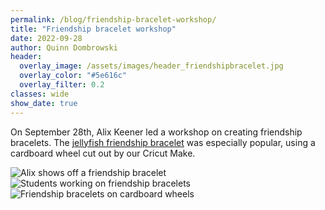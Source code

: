 ```yaml
---
permalink: /blog/friendship-bracelet-workshop/
title: "Friendship bracelet workshop"
date: 2022-09-28
author: Quinn Dombrowski
header:
  overlay_image: /assets/images/header_friendshipbracelet.jpg
  overlay_color: "#5e616c"
  overlay_filter: 0.2
classes: wide
show_date: true
---
```


On September 28th, Alix Keener led a workshop on creating friendship bracelets. The [jellyfish friendship bracelet](https://thecraftingchicks.com/jellyfish-friendship-bracelets/) was especially popular, using a cardboard wheel cut out by our Cricut Make.


![Alix shows off a friendship bracelet](/assets/images/blog_alixfriendshipbracelet.jpg)
![Students working on friendship bracelets](/assets/images/blog_friendshipbraceletstudents.jpg)
![Friendship bracelets on cardboard wheels](/assets/images/blog_friendshipbracelet.jpg)